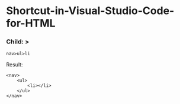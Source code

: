 # Shortcut-in-Visual-Studio-Code-for-HTML
### Child: >

```
nav>ul>li
```
Result: 

```
<nav>
    <ul>
        <li></li>
    </ul>
</nav>

```

